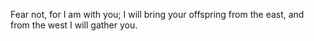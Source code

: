 Fear not, for I am with you; I will bring your offspring from the east, and from the west I will gather you.
